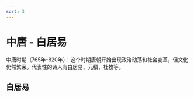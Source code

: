 ```yaml
---
sort: 3
---
```

# 中唐 - 白居易
中唐时期（765年-820年）：这个时期唐朝开始出现政治动荡和社会变革，但文化仍然繁荣。代表性的诗人有白居易、元稹、杜牧等。

## 白居易

### 
